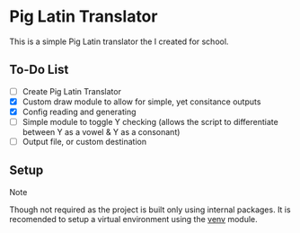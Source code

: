 # Pig Latin Translator

This is a simple Pig Latin translator the I created for school.

## To-Do List

- [ ] Create Pig Latin Translator
- [x] Custom draw module to allow for simple, yet consitance outputs
- [x] Config reading and generating
- [ ] Simple module to toggle Y checking (allows the script to differentiate between Y as a vowel & Y as a consonant)
- [ ] Output file, or custom destination

## Setup

> [!NOTE]
> Though not required as the project is built only using internal packages.
> It is recomended to setup a virtual environment using the [venv](https://docs.python.org/3/library/venv.html) module.
